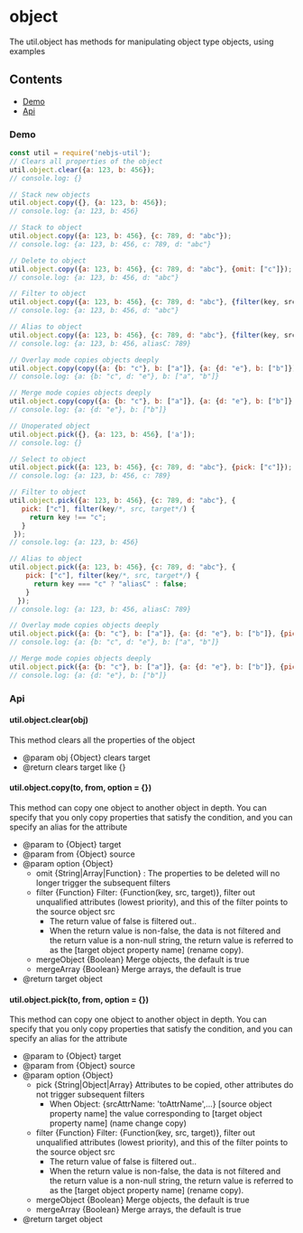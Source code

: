 # object
The util.object has methods for manipulating object type objects, using examples

## Contents
- [Demo](#Demo)
- [Api](#Api)

<span id="demo"></span>
### Demo
```javascript
const util = require('nebjs-util');
// Clears all properties of the object
util.object.clear({a: 123, b: 456});
// console.log: {}

// Stack new objects
util.object.copy({}, {a: 123, b: 456});
// console.log: {a: 123, b: 456}

// Stack to object
util.object.copy({a: 123, b: 456}, {c: 789, d: "abc"});
// console.log: {a: 123, b: 456, c: 789, d: "abc"}

// Delete to object
util.object.copy({a: 123, b: 456}, {c: 789, d: "abc"}, {omit: ["c"]});
// console.log: {a: 123, b: 456, d: "abc"}

// Filter to object
util.object.copy({a: 123, b: 456}, {c: 789, d: "abc"}, {filter(key, src, target){return key!=="c";}});
// console.log: {a: 123, b: 456, d: "abc"}

// Alias to object
util.object.copy({a: 123, b: 456}, {c: 789, d: "abc"}, {filter(key, src, target){return key==="c"?"aliasC":false;}});
// console.log: {a: 123, b: 456, aliasC: 789}

// Overlay mode copies objects deeply
util.object.copy(copy({a: {b: "c"}, b: ["a"]}, {a: {d: "e"}, b: ["b"]});
// console.log: {a: {b: "c", d: "e"}, b: ["a", "b"]}

// Merge mode copies objects deeply
util.object.copy(copy({a: {b: "c"}, b: ["a"]}, {a: {d: "e"}, b: ["b"]}, {mergeObject: false, mergeArray: false});
// console.log: {a: {d: "e"}, b: ["b"]}

// Unoperated object
util.object.pick({}, {a: 123, b: 456}, ['a']);
// console.log: {}

// Select to object
util.object.pick({a: 123, b: 456}, {c: 789, d: "abc"}, {pick: ["c"]});
// console.log: {a: 123, b: 456, c: 789}

// Filter to object
util.object.pick({a: 123, b: 456}, {c: 789, d: "abc"}, {
   pick: ["c"], filter(key/*, src, target*/) {
     return key !== "c";
   }
 });
// console.log: {a: 123, b: 456}

// Alias to object
util.object.pick({a: 123, b: 456}, {c: 789, d: "abc"}, {
    pick: ["c"], filter(key/*, src, target*/) {
      return key === "c" ? "aliasC" : false;
    }
  });
// console.log: {a: 123, b: 456, aliasC: 789}

// Overlay mode copies objects deeply
util.object.pick({a: {b: "c"}, b: ["a"]}, {a: {d: "e"}, b: ["b"]}, {pick: ["a", "b"]});
// console.log: {a: {b: "c", d: "e"}, b: ["a", "b"]}

// Merge mode copies objects deeply
util.object.pick({a: {b: "c"}, b: ["a"]}, {a: {d: "e"}, b: ["b"]}, {pick: ["a", "b"], mergeObject: false, mergeArray: false});
// console.log: {a: {d: "e"}, b: ["b"]}
```

<span id="api"></span>
### Api
#### util.object.clear(obj)
This method clears all the properties of the object
- @param obj {Object} clears target
- @return clears target like {}

#### util.object.copy(to, from, option = {})
This method can copy one object to another object in depth. You can specify that you only copy properties that satisfy the condition, and you can specify an alias for the attribute
- @param to {Object} target
- @param from {Object} source
- @param option {Object}
  - omit {String|Array|Function} : The properties to be deleted will no longer trigger the subsequent filters
  - filter {Function} Filter: {Function(key, src, target)}, filter out unqualified attributes (lowest priority), and this of the filter points to the source object src
    - The return value of false is filtered out..
    - When the return value is non-false, the data is not filtered and the return value is a non-null string, the return value is referred to as the [target object property name] (rename copy).
  - mergeObject {Boolean} Merge objects, the default is true
  - mergeArray {Boolean} Merge arrays, the default is true
- @return target object

#### util.object.pick(to, from, option = {})
This method can copy one object to another object in depth. You can specify that you only copy properties that satisfy the condition, and you can specify an alias for the attribute
- @param to {Object} target
- @param from {Object} source
- @param option {Object}
  - pick {String|Object|Array} Attributes to be copied, other attributes do not trigger subsequent filters
    - When Object: {srcAttrName: 'toAttrName',...} [source object property name] the value corresponding to [target object property name] (name change copy)
  - filter {Function} Filter: {Function(key, src, target)}, filter out unqualified attributes (lowest priority), and this of the filter points to the source object src
    - The return value of false is filtered out..
    - When the return value is non-false, the data is not filtered and the return value is a non-null string, the return value is referred to as the [target object property name] (rename copy).
  - mergeObject {Boolean} Merge objects, the default is true
  - mergeArray {Boolean} Merge arrays, the default is true
- @return target object
